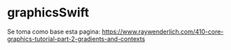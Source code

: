 # graphicsSwift
Se toma como base esta pagina: https://www.raywenderlich.com/410-core-graphics-tutorial-part-2-gradients-and-contexts

